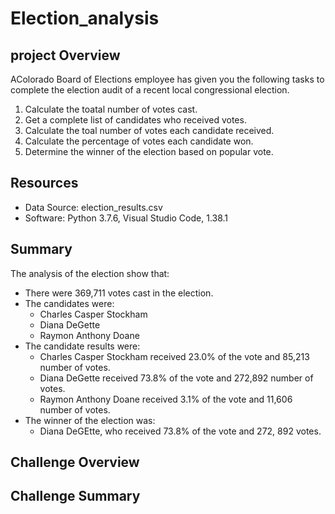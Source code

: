 # Election_analysis

## project Overview
AColorado Board of Elections employee has given you the following tasks to complete the election audit of a recent local congressional election.

1. Calculate the toatal number of votes cast.
2. Get a complete list of candidates who received votes.
3. Calculate the toal number of votes each candidate received.
4. Calculate the percentage of votes each candidate won.
5. Determine the winner of the election based on popular vote.

## Resources
 - Data Source: election_results.csv
 - Software: Python 3.7.6, Visual Studio Code, 1.38.1 
 
 ## Summary
 The analysis of the election show that:
  - There were 369,711 votes cast in the election.
  - The candidates were: 
    - Charles Casper Stockham
    - Diana DeGette
    - Raymon Anthony Doane
  - The candidate results were:
    - Charles Casper Stockham received 23.0% of the vote and 85,213 number of votes.
    - Diana DeGette received 73.8% of the vote and 272,892 number of votes.
    - Raymon Anthony Doane received 3.1% of the vote and 11,606 number of votes.
  - The winner of the election was:
    - Diana DeGEtte, who received 73.8% of the vote and 272, 892 votes.
    
  ## Challenge Overview
  
  ## Challenge Summary

  
